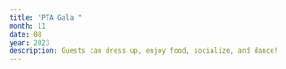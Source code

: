 ```yaml
---
title: "PTA Gala "
month: 11
date: 08
year: 2023
description: Guests can dress up, enjoy food, socialize, and dance!
---
```

